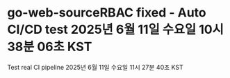 # go-web-sourceRBAC fixed - Auto CI/CD test 2025년 6월 11일 수요일 10시 38분 06초 KST
Test real CI pipeline 2025년 6월 11일 수요일 11시 27분 40초 KST
